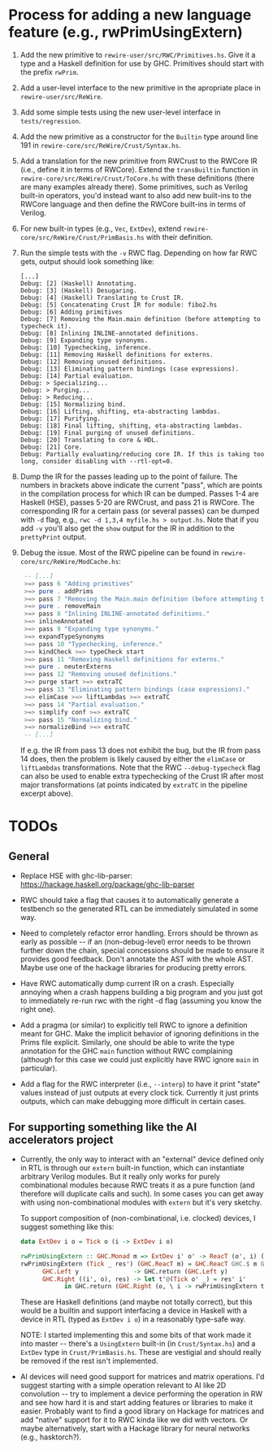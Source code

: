 # Process for adding a new language feature (e.g., rwPrimUsingExtern)

1. Add the new primitive to `rewire-user/src/RWC/Primitives.hs`. Give it a type
   and a Haskell definition for use by GHC. Primitives should start with the
   prefix `rwPrim`.

2. Add a user-level interface to the new primitive in the apropriate place in
   `rewire-user/src/ReWire`.

3. Add some simple tests using the new user-level interface in
   `tests/regression`.

4. Add the new primitive as a constructor for the `Builtin` type around line
   191 in `rewire-core/src/ReWire/Crust/Syntax.hs`.

5. Add a translation for the new primitive from RWCrust to the RWCore IR (i.e.,
   define it in terms of RWCore). Extend the `transBuiltin` function in
   `rewire-core/src/ReWire/Crust/ToCore.hs` with these definitions (there are many
   examples already there). Some primitives, such as Verilog built-in operators,
   you'd instead want to also add new built-ins to the RWCore language and then
   define the RWCore built-ins in terms of Verilog.

6. For new built-in types (e.g., `Vec`, `ExtDev`), extend
   `rewire-core/src/ReWire/Crust/PrimBasis.hs` with their definition.

7. Run the simple tests with the `-v` RWC flag. Depending on how far RWC gets,
   output should look something like:
   ```
   [...]
   Debug: [2] (Haskell) Annotating.
   Debug: [3] (Haskell) Desugaring.
   Debug: [4] (Haskell) Translating to Crust IR.
   Debug: [5] Concatenating Crust IR for module: fibo2.hs
   Debug: [6] Adding primitives
   Debug: [7] Removing the Main.main definition (before attempting to typecheck it).
   Debug: [8] Inlining INLINE-annotated definitions.
   Debug: [9] Expanding type synonyms.
   Debug: [10] Typechecking, inference.
   Debug: [11] Removing Haskell definitions for externs.
   Debug: [12] Removing unused definitions.
   Debug: [13] Eliminating pattern bindings (case expressions).
   Debug: [14] Partial evaluation.
   Debug: > Specializing...
   Debug: > Purging...
   Debug: > Reducing...
   Debug: [15] Normalizing bind.
   Debug: [16] Lifting, shifting, eta-abstracting lambdas.
   Debug: [17] Purifying.
   Debug: [18] Final lifting, shifting, eta-abstracting lambdas.
   Debug: [19] Final purging of unused definitions.
   Debug: [20] Translating to core & HDL.
   Debug: [21] Core.
   Debug: Partially evaluating/reducing core IR. If this is taking too long, consider disabling with --rtl-opt=0.
   ```

8. Dump the IR for the passes leading up to the point of failure. The numbers
   in brackets above indicate the current "pass", which are points in the
   compilation process for which IR can be dumped. Passes 1-4 are Haskell (HSE),
   passes 5-20 are RWCrust, and pass 21 is RWCore. The corresponding IR for a
   certain pass (or several passes) can be dumped with `-d` flag, e.g., `rwc -d
   1,3,4 myfile.hs > output.hs`. Note that if you add `-v` you'll also get the
   `show` output for the IR in addition to the `prettyPrint` output.

9. Debug the issue. Most of the RWC pipeline can be found in
   `rewire-core/src/ReWire/ModCache.hs`:
   ```haskell
    -- [...]
    >=> pass 6 "Adding primitives"
    >=> pure . addPrims
    >=> pass 7 "Removing the Main.main definition (before attempting to typecheck it)."
    >=> pure . removeMain
    >=> pass 8 "Inlining INLINE-annotated definitions."
    >=> inlineAnnotated
    >=> pass 9 "Expanding type synonyms."
    >=> expandTypeSynonyms
    >=> pass 10 "Typechecking, inference."
    >=> kindCheck >=> typeCheck start
    >=> pass 11 "Removing Haskell definitions for externs."
    >=> pure . neuterExterns
    >=> pass 12 "Removing unused definitions."
    >=> purge start >=> extraTC
    >=> pass 13 "Eliminating pattern bindings (case expressions)."
    >=> elimCase >=> liftLambdas >=> extraTC
    >=> pass 14 "Partial evaluation."
    >=> simplify conf >=> extraTC
    >=> pass 15 "Normalizing bind."
    >=> normalizeBind >=> extraTC
    -- [...]
   ```
   If e.g. the IR from pass 13 does not exhibit the bug, but the IR from pass
   14 does, then the problem is likely caused by either the `elimCase` or
   `liftLambdas` transformations. Note that the RWC `--debug-typecheck` flag
   can also be used to enable extra typechecking of the Crust IR after most major
   transformations (at points indicated by `extraTC` in the pipeline excerpt
   above).

# TODOs

## General

- Replace HSE with ghc-lib-parser:
  https://hackage.haskell.org/package/ghc-lib-parser

- RWC should take a flag that causes it to automatically generate a testbench
  so the generated RTL can be immediately simulated in some way.

- Need to completely refactor error handling. Errors should be thrown as early
  as possible -- if an (non-debug-level) error needs to be thrown further down
  the chain, special concessions should be made to ensure it provides good
  feedback. Don't annotate the AST with the whole AST. Maybe use one of the
  hackage libraries for producing pretty errors.

- Have RWC automatically dump current IR on a crash. Especially annoying when a
  crash happens building a big program and you just got to immediately re-run
  rwc with the right -d flag (assuming you know the right one).

- Add a pragma (or similar) to explicitly tell RWC to ignore a definition meant
  for GHC. Make the implicit behavior of ignoring definitions in the Prims file
  explicit. Similarly, one should be able to write the type annotation for the
  GHC `main` function without RWC complaining (although for this case we could
  just explicitly have RWC ignore `main` in particular).

- Add a flag for the RWC interpreter (i.e., `--interp`) to have it print
  "state" values instead of just outputs at every clock tick. Currently it just
  prints outputs, which can make debugging more difficult in certain cases.

## For supporting something like the AI accelerators project

- Currently, the only way to interact with an "external" device defined only in
  RTL is through our `extern` built-in function, which can instantiate
  arbitrary Verilog modules. But it really only works for purely combinational
  modules because RWC treats it as a pure function (and therefore will
  duplicate calls and such). In some cases you can get away with using
  non-combinational modules with `extern` but it's very sketchy.

  To support composition of (non-combinational, i.e. clocked) devices, I
  suggest something like this:
  ```haskell
  data ExtDev i o = Tick o (i -> ExtDev i o)

  rwPrimUsingExtern :: GHC.Monad m => ExtDev i' o' -> ReacT (o', i) (i', o) m a -> ReacT i o m a
  rwPrimUsingExtern (Tick _ res') (GHC.ReacT m) = GHC.ReacT GHC.$ m GHC.>>= \ ma' -> case ma' of
        GHC.Left y               -> GHC.return (GHC.Left y)
        GHC.Right ((i', o), res) -> let t'@(Tick o' _) = res' i'
              in GHC.return (GHC.Right (o, \ i -> rwPrimUsingExtern t' (res (o', i))))
  ```
  These are Haskell definitions (and maybe not totally correct), but this would
  be a builtin and support interfacing a device in Haskell with a device in RTL
  (typed as `ExtDev i o`) in a reasonably type-safe way.

  NOTE: I started implementing this and some bits of that work made it into
  master -- there's a `UsingExtern` built-in (in `Crust/Syntax.hs`) and a
  `ExtDev` type in `Crust/PrimBasis.hs`. These are vestigial and should really
  be removed if the rest isn't implemented.

- AI devices will need good support for matrices and matrix operations. I'd
  suggest starting with a simple operation relevant to AI like 2D convolution
  -- try to implement a device performing the operation in RW and see how hard it
  is and start adding features or libraries to make it easier. Probably want to
  find a good library on Hackage for matrices and add "native" support for it to
  RWC kinda like we did with vectors. Or maybe alternatively, start with a
  Hackage library for neural networks (e.g., hasktorch?).
